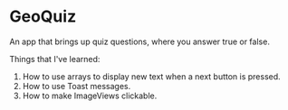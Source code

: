 # GeoQuiz
An app that brings up quiz questions, where you answer true or false.

Things that I've learned:  
1. How to use arrays to display new text when a next button is pressed.  
2. How to use Toast messages.  
3. How to make ImageViews clickable.  
